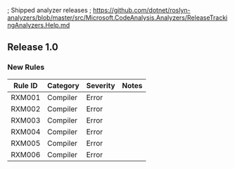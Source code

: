 ﻿; Shipped analyzer releases
; https://github.com/dotnet/roslyn-analyzers/blob/master/src/Microsoft.CodeAnalysis.Analyzers/ReleaseTrackingAnalyzers.Help.md

## Release 1.0

### New Rules

Rule ID | Category | Severity | Notes
--------|----------|----------|--------------------
RXM001  | Compiler |  Error   | 
RXM002  | Compiler |  Error   | 
RXM003  | Compiler |  Error   | 
RXM004  | Compiler |  Error   | 
RXM005  | Compiler |  Error   | 
RXM006  | Compiler |  Error   |
